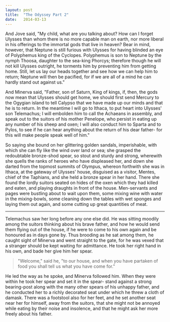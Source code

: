 ```yaml
---
layout: post
title:  "The Odyssey Part 2"
date:   2014-03-13
---
```


And Jove said, "My child, what are you talking about? How can I forget Ulysses than whom there is no more capable man on
earth, nor more liberal in his offerings to the immortal gods that live in heaven? Bear in mind, however, that Neptune is
still furious with Ulysses for having blinded an eye of Polyphemus king of the Cyclopes. Polyphemus is son to Neptune by the
nymph Thoosa, daughter to the sea-king Phorcys; therefore though he will not kill Ulysses outright, he torments him by
preventing him from getting home. Still, let us lay our heads together and see how we can help him to return; Neptune will
then be pacified, for if we are all of a mind he can hardly stand out against us."

And Minerva said, "Father, son of Saturn, King of kings, if, then, the gods now mean that Ulysses should get home, we should
first send Mercury to the Ogygian island to tell Calypso that we have made up our minds and that he is to return. In the
meantime I will go to Ithaca, to put heart into Ulysses' son Telemachus; I will embolden him to call the Achaeans in
assembly, and speak out to the suitors of his mother Penelope, who persist in eating up any number of his sheep and oxen; I
will also conduct him to Sparta and to Pylos, to see if he can hear anything about the return of his dear father- for this
will make people speak well of him."

So saying she bound on her glittering golden sandals, imperishable, with which she can fly like the wind over land or sea;
she grasped the redoubtable bronze-shod spear, so stout and sturdy and strong, wherewith she quells the ranks of heroes who
have displeased her, and down she darted from the topmost summits of Olympus, whereon forthwith she was in Ithaca, at the
gateway of Ulysses' house, disguised as a visitor, Mentes, chief of the Taphians, and she held a bronze spear in her hand.
There she found the lordly suitors seated on hides of the oxen which they had killed and eaten, and playing draughts in
front of the house. Men-servants and pages were bustling about to wait upon them, some mixing wine with water in the
mixing-bowls, some cleaning down the tables with wet sponges and laying them out again, and some cutting up great quantities
of meat.

---

Telemachus saw her long before any one else did. He was sitting moodily among the suitors thinking about his brave father,
and how he would send them flying out of the house, if he were to come to his own again and be honoured as in days gone by.
Thus brooding as he sat among them, he caught sight of Minerva and went straight to the gate, for he was vexed that a
stranger should be kept waiting for admittance. He took her right hand in his own, and bade her give him her spear.

>"Welcome," said he, "to our house, and when you have partaken of food you shall tell us what you have come for."

He led the way as he spoke, and Minerva followed him. When they were within he took her spear and set it in the spear- stand
against a strong bearing-post along with the many other spears of his unhappy father, and he conducted her to a richly
decorated seat under which he threw a cloth of damask. There was a footstool also for her feet, and he set another seat near
her for himself, away from the suitors, that she might not be annoyed while eating by their noise and insolence, and that he
might ask her more freely about his father.
